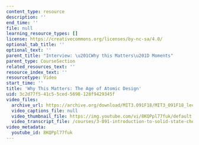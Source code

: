 ```yaml
---
content_type: resource
description: ''
end_time: ''
file: null
learning_resource_types: []
license: https://creativecommons.org/licenses/by-nc-sa/4.0/
optional_tab_title: ''
optional_text: ''
parent_title: "Interview: \u201CWhy this Matters\u201D Moments"
parent_type: CourseSection
related_resources_text: ''
resource_index_text: ''
resourcetype: Video
start_time: ''
title: 'Why This Matters: The Age of Atomic Design'
uid: 3c2d77f5-41c5-5ced-5698-128f9429345f
video_files:
  archive_url: https://archive.org/download/MIT3.091F18/MIT3_091F18_lec01_wtm_300k.mp4
  video_captions_file: null
  video_thumbnail_file: https://img.youtube.com/vi/8KQPpl77fuk/default.jpg
  video_transcript_file: /courses/3-091-introduction-to-solid-state-chemistry-fall-2018/906e234022dee2b5b8f25bc46c0acebe_8KQPpl77fuk.pdf
video_metadata:
  youtube_id: 8KQPpl77fuk
---
```

